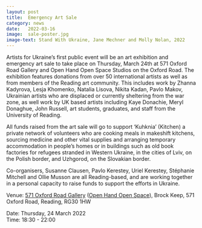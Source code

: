 ```yaml
---
layout: post
title:  Emergency Art Sale
category: news
date:   2022-03-16
image:  sale-poster.jpg
image-text: Stand With Ukraine, Jane Mechner and Molly Nolan, 2022
---
```

Artists for Ukraine’s first public event will be an art exhibition and emergency art sale to take place on Thursday, March 24th at 571 Oxford Road Gallery and Open Hand Open Space Studios on the Oxford Road. The exhibition features donations from over 50 international artists as well as from members of the Reading art community. This includes work by Zhanna Kadyrova, Lesja Khomenko, Natalia Lisova, Nikita Kadan, Pavlo Makov, Ukrainian artists who are displaced or currently sheltering from the war zone, as well work by UK based artists including Kaye Donachie, Meryl Donaghue, John Russell, art students, graduates, and staff from the University of Reading.

All funds raised from the art sale will go to support ‘Kuhknia’ (Kitchen) a private network of volunteers who are cooking meals in makeshift kitchens, sourcing medicine and other vital supplies and arranging temporary accommodation in people’s homes or in buildings such as old book factories for refugees stranded in Western Ukraine, in the cities of Lviv, on the Polish border, and Uzhgorod, on the Slovakian border.

Co-organisers, Susanne Clausen, Pavlo Kerestey, Uriel Kerestey, Stéphanie Mitchell and Ollie Musson are all Reading-based, and are working together in a personal capacity to raise funds to support the efforts in Ukraine.

Venue: <a href="https://fivesevenone.org">571 Oxford Road Gallery</a> (<a href="https://ohos.org.uk">Open Hand Open Space</a>), Brock Keep, 571 Oxford Road, Reading, RG30 1HW

Date: Thursday, 24 March 2022<br>
Time: 18:30 - 22:00
